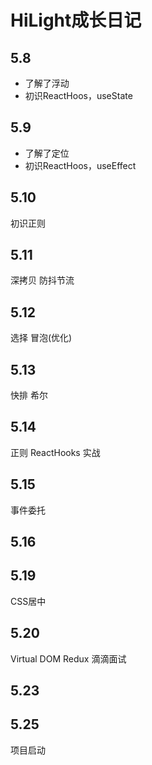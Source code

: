 # HiLight成长日记 

## 5.8
- 了解了浮动
- 初识ReactHoos，useState  

## 5.9
- 了解了定位
- 初识ReactHoos，useEffect

## 5.10
初识正则

## 5.11 
深拷贝
防抖节流

## 5.12
选择
冒泡(优化)

## 5.13
快排
希尔

## 5.14
正则
ReactHooks 实战

## 5.15
事件委托

## 5.16


## 5.19
CSS居中


## 5.20
Virtual DOM
Redux
滴滴面试


## 5.23


## 5.25
项目启动


